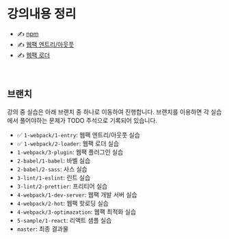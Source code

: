 # 강의내용 정리

- ✍ [npm](https://github.com/salybu/webpack.2/blob/1-webpack/1-entry/NPM.md)
- ✍ [웹팩 엔트리/아웃풋](https://github.com/salybu/webpack.2/blob/1-webpack/1-entry/entryoutput.md)
- ✍ [웹팩 로더](https://github.com/salybu/webpack.2/blob/1-webpack/2-loader/loader.md)

&nbsp;

## 브랜치

강의 중 실습은 아래 브랜치 중 하나로 이동하여 진행합니다.
브랜치를 이용하면 각 실습에서 풀어야하는 문제가 TODO 주석으로 기록되어 있습니다.

- ✅ `1-webpack/1-entry`: 웹팩 엔트리/아웃풋 실습
- ✅ `1-webpack/2-loader`: 웹팩 로더 실습
- `1-webpack/3-plugin`: 웹팩 플러그인 실습
- `2-babel/1-babel`: 바벨 실습
- `2-babel/2-sass`: 사스 실습
- `3-lint/1-eslint`: 린트 실습
- `3-lint/2-prettier`: 프리티어 실습
- `4-webpack/1-dev-server`: 웹팩 개발 서버 실습
- `4-webpack/2-hot`: 웹팩 핫로딩 실습
- `4-webpack/3-optimazation`: 웹팩 최적화 실습
- `5-sample/1-react`: 리액트 샘플 실습
- `master`: 최종 결과물

